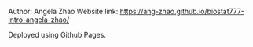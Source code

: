 Author: Angela Zhao
Website link: https://ang-zhao.github.io/biostat777-intro-angela-zhao/

Deployed using Github Pages.
